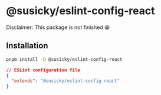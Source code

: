# @susicky/eslint-config-react

Disclaimer: This package is not finished 😀

## Installation

```sh
pnpm install -D @susicky/eslint-config-react
```

```json
// ESLint configuration file
{
  "extends": "@susicky/eslint-config-react"
}
```
